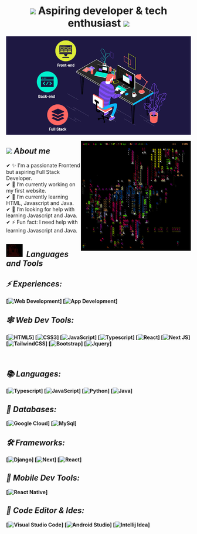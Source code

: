 <h1 align="center">
  <img src="https://media.giphy.com/media/hvRJCLFzcasrR4ia7z/giphy.gif" width="28">
  Aspiring developer & tech enthusiast
  <img src="https://media.giphy.com/media/hvRJCLFzcasrR4ia7z/giphy.gif" width="28">
</h1>

<p align="center">
  <img src="https://raw.githubusercontent.com/lalolel/lalolel/main/pics/Logo.gif" />
</p>

<img align="right" width=300 alt="Unicorn" src="https://github.com/lalolel/lalolel/blob/176f7d53bd4753e98176efec8c74182bf1dcc0f1/pics/ascii1.gif" />

## <img src="https://media.giphy.com/media/ObNTw8Uzwy6KQ/giphy.gif" width="34">&nbsp;***About me***

✔ ✨ I'm a passionate Frontend but aspiring Full Stack Developer. <br>
✔ 🔭 I’m currently working on my first website. <br>
✔ 🌱 I’m currently learning HTML, Javascript and Java. <br>
✔ 🤔 I’m looking for help with learning Javascript and Java. <br>
✔ ⚡ Fun fact: I need help with learning Javascript and Java. <br>

 ## <img src="https://raw.githubusercontent.com/lalolel/lalolel/main/pics/ascii2.gif" width="45">&nbsp;&nbsp;***Languages and Tools***
 
<h2><b><i align='center'> ⚡ Experiences: <br> <b /></i></h2>
  
[![Web Development](https://img.shields.io/badge/Web%20Development-20232A?style=for-the-badge&logo=Web%20Development&logoColor=61DAFB)]
[![App Development](https://img.shields.io/badge/App%20Development-20232A?style=for-the-badge&logo=App%20Development&logoColor=61DAFB)]


<h2><b><i align='center'> 🕸️ Web Dev Tools: <br> <b /></i></h2>
  
[![HTML5](https://img.shields.io/badge/HTML5-E34F26?style=for-the-badge&logo=html5&logoColor=white)]
[![CSS3](https://img.shields.io/badge/CSS3-1572B6?style=for-the-badge&logo=css3&logoColor=whit)]
[![JavaScript](https://img.shields.io/badge/JavaScript-F7DF1E?style=for-the-badge&logo=javascript&logoColor=black)]
[![Typescript](https://img.shields.io/badge/TypeScript-007ACC?style=for-the-badge&logo=typescript&logoColor=white)]
[![React](https://img.shields.io/badge/React-20232A?style=for-the-badge&logo=react&logoColor=61DAFB)]
[![Next JS](https://img.shields.io/badge/Next-black?style=for-the-badge&logo=next.js&logoColor=whit)]
[![TailwindCSS](https://img.shields.io/badge/tailwindcss-%2338B2AC.svg?style=for-the-badge&logo=tailwind-css&logoColor=white)]
[![Bootstrap](https://img.shields.io/badge/Bootstrap-563D7C?style=for-the-badge&logo=bootstrap&logoColor=white)]
[![Jquery](https://camo.githubusercontent.com/d03eebeb5b432e60d3ed07e832e828f95e85f593c82b35f48bb24aa362f962a3/68747470733a2f2f696d672e736869656c64732e696f2f62616467652f6a71756572792d2532333037363941442e7376673f7374796c653d666f722d7468652d6261646765266c6f676f3d6a7175657279266c6f676f436f6c6f723d7768697465)]

<br />
  

<h2><b><i align='center'> 📚 Languages: <br> <b /></i></h2>
  
[![Typescript](https://img.shields.io/badge/TypeScript-007ACC?style=for-the-badge&logo=typescript&logoColor=white)]
[![JavaScript](https://img.shields.io/badge/JavaScript-F7DF1E?style=for-the-badge&logo=javascript&logoColor=black)]
[![Python](https://camo.githubusercontent.com/a1b2dac5667822ee0d98ae6d799da61987fd1658dfeb4d2ca6e3c99b1535ebd8/68747470733a2f2f696d672e736869656c64732e696f2f62616467652f707974686f6e2d3336373041303f7374796c653d666f722d7468652d6261646765266c6f676f3d707974686f6e266c6f676f436f6c6f723d666664643534)]
[![Java](https://camo.githubusercontent.com/6cbecd63a9a8f83ee186885c446938820ffa8304942a284ee6e1e2acb2bfd822/68747470733a2f2f696d672e736869656c64732e696f2f62616467652f6a6176612d2532334544384230302e7376673f7374796c653d666f722d7468652d6261646765266c6f676f3d6a617661266c6f676f436f6c6f723d7768697465)]

  


<h2><b><i align='center'> 📅 Databases: <br> <b /></i></h2>
  
[![Google Cloud ](https://camo.githubusercontent.com/7b2324b305d6c55a7c0aa7cb47ba8666d2bc3d4b597b06979c9564135d87b80a/68747470733a2f2f696d672e736869656c64732e696f2f62616467652f476f6f676c65253230436c6f75642d2532333432383546342e7376673f7374796c653d666f722d7468652d6261646765266c6f676f3d676f6f676c652d636c6f7564266c6f676f436f6c6f723d7768697465)]
[![MySql](https://camo.githubusercontent.com/918fce8d50581bd97b7133e677a78ed2cad14f970522f219daaeb6d1c81060e1/68747470733a2f2f696d672e736869656c64732e696f2f62616467652f6d7973716c2d2532333030662e7376673f7374796c653d666f722d7468652d6261646765266c6f676f3d6d7973716c266c6f676f436f6c6f723d7768697465)]

  
<h2><b><i align='center'> 🛠️ Frameworks: <br> <b /></i></h2>
  
[![Django](https://camo.githubusercontent.com/5473e0d3006bb7e662bdf754d830a026ce050be61f1cbbd4689783ae49950b93/68747470733a2f2f696d672e736869656c64732e696f2f62616467652f646a616e676f2d2532333039324532302e7376673f7374796c653d666f722d7468652d6261646765266c6f676f3d646a616e676f266c6f676f436f6c6f723d7768697465)]
[![Next](https://camo.githubusercontent.com/b7395b00d152dc8f19cec61f582369bd580e31b8ed93d34646ec43aa675baa7c/68747470733a2f2f696d672e736869656c64732e696f2f62616467652f4e6578742d626c61636b3f7374796c653d666f722d7468652d6261646765266c6f676f3d6e6578742e6a73266c6f676f436f6c6f723d7768697465)]
[![React](https://camo.githubusercontent.com/ab4c3c731a174a63df861f7b118d6c8a6c52040a021a552628db877bd518fe84/68747470733a2f2f696d672e736869656c64732e696f2f62616467652f72656163742d2532333230323332612e7376673f7374796c653d666f722d7468652d6261646765266c6f676f3d7265616374266c6f676f436f6c6f723d253233363144414642)]
  





<h2><b><i align='center'> 📱 Mobile Dev Tools: <br> <b /></i></h2>
  
[![React Native](https://img.shields.io/badge/React_Native-20232A?style=for-the-badge&logo=react&logoColor=61DAFB "React Native")]


<h2><b><i align='center'> 📄 Code Editor & Ides: <br> <b /></i></h2>
  
[![Visual Studio Code](https://img.shields.io/badge/Visual%20Studio%20Code-20232A?style=for-the-badge&logo=Visual%20Studio%20Code&logoColor=61DAFB)]
[![Android Studio](https://img.shields.io/badge/Android%20Studio-20232A?style=for-the-badge&logo=Android%20Studio&logoColor=61DAFB)]
[![Intellij Idea](https://img.shields.io/badge/Intellij%20Idea-20232A?style=for-the-badge&logo=Intellij%20Idea&logoColor=61DAFB)]









<!--
**lalolel/lalolel** is a ✨ _special_ ✨ repository because its `README.md` (this file) appears on your GitHub profile.

Here are some ideas to get you started:

- 🔭 I’m currently working on ...
- 🌱 I’m currently learning ...
- 👯 I’m looking to collaborate on ...
- 🤔 I’m looking for help with ...
- 💬 Ask me about ...
- 📫 How to reach me: ...
- 😄 Pronouns: ...
- ⚡ Fun fact: ...


[![C](https://camo.githubusercontent.com/5859172b2d0854f4d70d35118ae1fbb8d92f967ea654f1bb1bdae4a346d03926/68747470733a2f2f696d672e736869656c64732e696f2f62616467652f632d2532333030353939432e7376673f7374796c653d666f722d7468652d6261646765266c6f676f3d63266c6f676f436f6c6f723d7768697465)](https://github.com/RanaRabees)
[![C++](https://camo.githubusercontent.com/891c1fd9d2ab2adf1053e8514f469b94049769ccd9d2765c8e06e9c1b6da1b8c/68747470733a2f2f696d672e736869656c64732e696f2f62616467652f632b2b2d2532333030353939432e7376673f7374796c653d666f722d7468652d6261646765266c6f676f3d63253242253242266c6f676f436f6c6f723d7768697465)](https://github.com/RanaRabees)
[![Kotlin](https://camo.githubusercontent.com/cdf0b26edbf443b16d9b2357b76f8557d527e4d80625fb844d5342462d654e9a/68747470733a2f2f696d672e736869656c64732e696f2f62616467652f6b6f746c696e2d2532333030393544352e7376673f7374796c653d666f722d7468652d6261646765266c6f676f3d6b6f746c696e266c6f676f436f6c6f723d7768697465)](https://github.com/RanaRabees)
[![Php](https://camo.githubusercontent.com/b7e290d2aeff9829bba45e897265ceebd34b25f6f7efba4b08e1b23cfe0815e7/68747470733a2f2f696d672e736869656c64732e696f2f62616467652f7068702d2532333737374242342e7376673f7374796c653d666f722d7468652d6261646765266c6f676f3d706870266c6f676f436f6c6f723d7768697465)](https://github.com/RanaRabees)
[![MarkDown](https://camo.githubusercontent.com/a44844ce4d3bf26f4685d5ae0e0fab359cdeca62ad71c675d3d89fd30f418665/68747470733a2f2f696d672e736869656c64732e696f2f62616467652f6d61726b646f776e2d2532333030303030302e7376673f7374796c653d666f722d7468652d6261646765266c6f676f3d6d61726b646f776e266c6f676f436f6c6f723d7768697465)](https://github.com/RanaRabees)
[![Ruby](https://camo.githubusercontent.com/5b61735c54b91b851198d6de978a3ff3f3f9b5c2428bd5ed7f28ced1c93a181c/68747470733a2f2f696d672e736869656c64732e696f2f62616467652f727562792d2532334343333432442e7376673f7374796c653d666f722d7468652d6261646765266c6f676f3d72756279266c6f676f436f6c6f723d7768697465)](https://github.com/RanaRabees)
[![Swift](https://camo.githubusercontent.com/55e1508d75defa7d658205a949df888cfc46f1fc0c933478c71a7d9bd208029a/68747470733a2f2f696d672e736869656c64732e696f2f62616467652f73776966742d4635344132413f7374796c653d666f722d7468652d6261646765266c6f676f3d7377696674266c6f676f436f6c6f723d7768697465)](https://github.com/RanaRabees)

<h2><b><i align='center'> ☁️ Clouds: <br> <b /></i></h2>
  
[![Vercel](https://camo.githubusercontent.com/22547aa007860433c23771dfd59d184297d9433adcf3082be8515a28a16cd875/68747470733a2f2f696d672e736869656c64732e696f2f62616467652f76657263656c2d2532333030303030302e7376673f7374796c653d666f722d7468652d6261646765266c6f676f3d76657263656c266c6f676f436f6c6f723d7768697465)](https://github.com/RanaRabees)
[![AWS](https://camo.githubusercontent.com/9281daa5684971fd3325661e3dd5fea86b21a902e3741a556fb636fbf0e2f3d4/68747470733a2f2f696d672e736869656c64732e696f2f62616467652f4157532d2532334646393930302e7376673f7374796c653d666f722d7468652d6261646765266c6f676f3d616d617a6f6e2d617773266c6f676f436f6c6f723d7768697465)](https://github.com/RanaRabees)
[![Azure](https://camo.githubusercontent.com/bdceff7844d6316ebd4afb3ef39502a89bc897b84819844c7dafb867e44d07ec/68747470733a2f2f696d672e736869656c64732e696f2f62616467652f617a7572652d2532333030373243362e7376673f7374796c653d666f722d7468652d6261646765266c6f676f3d617a7572652d6465766f7073266c6f676f436f6c6f723d7768697465)](https://github.com/RanaRabees)
[![Heroku](https://camo.githubusercontent.com/d18f98a93a8ca015503870e592f96dbdf86f41048e9de1fbbbd4b2dcc7c456b1/68747470733a2f2f696d672e736869656c64732e696f2f62616467652f6865726f6b752d2532333433303039382e7376673f7374796c653d666f722d7468652d6261646765266c6f676f3d6865726f6b75266c6f676f436f6c6f723d7768697465)](https://github.com/RanaRabees)
[![Netlify](https://camo.githubusercontent.com/dfb4109b571fbeb03ce2fe6eefb9eb9a3ca63e618e57002cc4b17d784baea807/68747470733a2f2f696d672e736869656c64732e696f2f62616467652f6e65746c6966792d2532333030303030302e7376673f7374796c653d666f722d7468652d6261646765266c6f676f3d6e65746c696679266c6f676f436f6c6f723d23303043374237)](https://github.com/RanaRabees)
[![FireBase](https://camo.githubusercontent.com/a65fcdf7030d79c00f4c3d8bab84de39107f5777fca4d12f0cb64440015183fe/68747470733a2f2f696d672e736869656c64732e696f2f62616467652f66697265626173652d2532333033394245352e7376673f7374796c653d666f722d7468652d6261646765266c6f676f3d6669726562617365)](https://github.com/RanaRabees)
[![Digital Ocean](https://camo.githubusercontent.com/34424849aa826b133406acdd126f455a7eb5d0369d2dac3d28ddbfcc40e054a9/68747470733a2f2f696d672e736869656c64732e696f2f62616467652f4469676974616c4f6365616e2d2532333031363766662e7376673f7374796c653d666f722d7468652d6261646765266c6f676f3d6469676974616c4f6365616e266c6f676f436f6c6f723d7768697465)](https://github.com/RanaRabees)
[![PythonAnywhere](https://img.shields.io/badge/PythonAnywhere-20232A?style=for-the-badge&logo=PythonAnywhere&logoColor=61DAFB)](https://github.com/RanaRabees)
[![GitJetpack](https://img.shields.io/badge/GitJetpack-20232A?style=for-the-badge&logo=GitJetpack&logoColor=61DAFB)](https://github.com/RanaRabees)

<h2><b><i align='center'> ⚙️ Servers: <br> <b /></i></h2>
  
[![Apache](https://camo.githubusercontent.com/acff88bd2d82eff6ea10c73fbca11dd9cb70137751ef44d5f60879e5899ce37b/68747470733a2f2f696d672e736869656c64732e696f2f62616467652f6170616368652d2532334434323032392e7376673f7374796c653d666f722d7468652d6261646765266c6f676f3d617061636865266c6f676f436f6c6f723d7768697465)](https://github.com/RanaRabees)
[![Microsoft Sql Server](https://camo.githubusercontent.com/84fa7f6c26f4067f74daaf973dfd43b2547111617349ce2256ed3c42df2b7722/68747470733a2f2f696d672e736869656c64732e696f2f62616467652f4d6963726f736f667425323053514c25323053657665722d4343323932373f7374796c653d666f722d7468652d6261646765266c6f676f3d6d6963726f736f667425323073716c253230736572766572266c6f676f436f6c6f723d7768697465)](https://github.com/RanaRabees)
  


frameworks
[![Flask](https://camo.githubusercontent.com/43c40e9f61f01e780f4cfed5dafda9e3494310ba1b6ea11e20c4949e556a47c3/68747470733a2f2f696d672e736869656c64732e696f2f62616467652f666c61736b2d2532333030302e7376673f7374796c653d666f722d7468652d6261646765266c6f676f3d666c61736b266c6f676f436f6c6f723d7768697465)]
[![Gatsby](https://camo.githubusercontent.com/9b7982c2f9e3a972e53616030d446d32cb68c46cc7a5d97376126c615063d769/68747470733a2f2f696d672e736869656c64732e696f2f62616467652f4761747362792d2532333636333339392e7376673f7374796c653d666f722d7468652d6261646765266c6f676f3d676174736279266c6f676f436f6c6f723d7768697465)]



code editors
[![Jupiter Lab](https://img.shields.io/badge/Jupiter%20Lab-20232A?style=for-the-badge&logo=Jupiter%20Lab&logoColor=61DAFB)](https://github.com/RanaRabees)
[![Spider Lab](https://img.shields.io/badge/Spider%20Lab-20232A?style=for-the-badge&logo=Spider%20Lab&logoColor=61DAFB)](https://github.com/RanaRabees)
[![Sublime](https://img.shields.io/badge/Sublime-20232A?style=for-the-badge&logo=Sublime&logoColor=61DAFB)](https://github.com/RanaRabees)
[![Atom](https://img.shields.io/badge/Atom-20232A?style=for-the-badge&logo=Atom&logoColor=61DAFB)](https://github.com/RanaRabees)

-->

